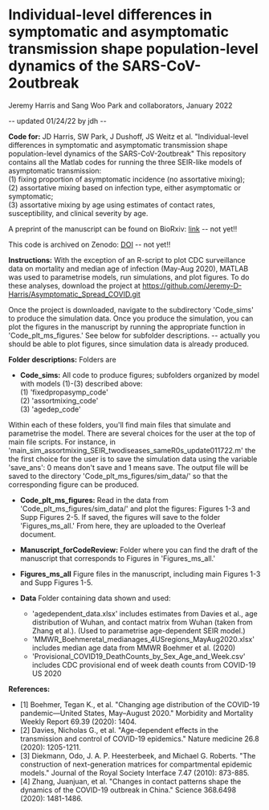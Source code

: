 # Individual-level differences in symptomatic and asymptomatic transmission shape population-level dynamics of the SARS-CoV-2outbreak
Jeremy Harris and Sang Woo Park and collaborators, January 2022

 -- updated 01/24/22 by jdh --

**Code for:** JD Harris, SW Park, J Dushoff, JS Weitz et al. "Individual-level differences in symptomatic and asymptomatic transmission shape population-level dynamics of the SARS-CoV-2outbreak" This repository contains all the Matlab codes for running the three SEIR-like models of asymptomatic transmission: <br>
  (1) fixing proportion of asymptomatic incidence (no assortative mixing); <br>
  (2) assortative mixing based on infection type, either asymptomatic or symptomatic; <br>
  (3) assortative mixing by age using estimates of contact rates, susceptibility, and clinical severity by age.

A preprint of the manuscript can be found on BioRxiv: [link](XXX) -- not yet!!

This code is archived on Zenodo: [DOI](XXX) -- not yet!!

**Instructions:** With the exception of an R-script to plot CDC surveillance data on mortality and median age of infection (May-Aug 2020), MATLAB was used to parametrise models, run simulations, and plot figures. To do these analyses, download the project at https://github.com/Jeremy-D-Harris/Asymptomatic_Spread_COVID.git

Once the project is downloaded, navigate to the subdirectory 'Code_sims' to produce the simulation data. Once you produce the simulation, you can plot the figures in the manuscript by running the appropriate function in 'Code_plt_ms_figures.' See below for subfolder descriptions. -- actually you should be able to plot figures, since simulation data is already produced.

**Folder descriptions:**
Folders are
- **Code_sims:** All code to produce figures; subfolders organized by model with models (1)-(3) described above: <br>
  (1) 'fixedpropasymp_code' <br>
  (2) 'assortmixing_code' <br>
  (3) 'agedep_code'

Within each of these folders, you'll find main files that simulate and parametrise the model. There are several choices for the user at the top of main file scripts. For instance, in 'main_sim_assortmixing_SEIR_twodiseases_sameR0s_update011722.m' the the first choice for the user is to save the simulation data using the variable 'save_ans': 0 means don't save and 1 means save. The output file will be saved to the directory 'Code_plt_ms_figures/sim_data/' so that the corresponding figure can be produced.

- **Code_plt_ms_figures:**
 Read in the data from 'Code_plt_ms_figures/sim_data/' and plot the figures: Figures 1-3 and Supp Figures 2-5. If saved, the figures will save to the folder 'Figures_ms_all.' From here, they are uploaded to the Overleaf document.

- **Manuscript_forCodeReview:** Folder where you can find the draft of the manuscript that corresponds to Figures in 'Figures_ms_all.'

- **Figures_ms_all** Figure files in the manuscript, including main Figures 1-3 and Supp Figures 1-5.


- **Data** Folder containing data shown and used: <br>
  - 'agedependent_data.xlsx' includes estimates from Davies et al., age distribution of Wuhan, and contact matrix from Wuhan (taken from Zhang et al.). (Used to parametrise age-dependent SEIR model.) <br>
  - 'MMWR_Boehmeretal_medianages_4USregions_MayAug2020.xlsx' includes median age data from MMWR Boehmer et al. (2020) <br>
  - 'Provisional_COVID19_DeathCounts_by_Sex_Age_and_Week.csv' includes CDC provisional end of week death counts from
COVID-19 US 2020


**References:**
- [1] Boehmer, Tegan K., et al. "Changing age distribution of the COVID-19 pandemic—United States, May–August 2020." Morbidity and Mortality Weekly Report 69.39 (2020): 1404.
- [2] Davies, Nicholas G., et al. "Age-dependent effects in the transmission and control of COVID-19 epidemics." Nature medicine 26.8 (2020): 1205-1211.
- [3] Diekmann, Odo, J. A. P. Heesterbeek, and Michael G. Roberts. "The construction of next-generation matrices for compartmental epidemic models." Journal of the Royal Society Interface 7.47 (2010): 873-885.
- [4] Zhang, Juanjuan, et al. "Changes in contact patterns shape the dynamics of the COVID-19 outbreak in China." Science 368.6498 (2020): 1481-1486.
